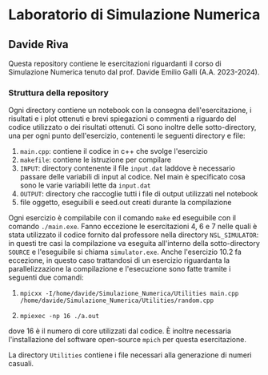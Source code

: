 # Laboratorio di Simulazione Numerica

## Davide Riva

Questa repository contiene le esercitazioni riguardanti il corso di Simulazione Numerica tenuto dal prof. Davide Emilio Galli (A.A. 2023-2024).

### Struttura della repository

Ogni directory contiene un notebook con la consegna dell'esercitazione, i risultati e i plot ottenuti e brevi spiegazioni o commenti a riguardo del codice utilizzato o dei risultati ottenuti.
Ci sono inoltre delle sotto-directory, una per ogni punto dell'esercizio, contenenti le seguenti directory e file:

1. `main.cpp`: contiene il codice in c++ che svolge l'esercizio
2. `makefile`: contiene le istruzione per compilare
3. `INPUT`: directory contenente il file `input.dat` laddove è necessario passare delle variabili di input al codice. Nel main è specificato cosa sono le varie variabili lette da `input.dat`
4. `OUTPUT`: directory che raccoglie tutti i file di output utilizzati nel notebook
5. file oggetto, eseguibili e seed.out creati durante la compilazione

Ogni esercizio è compilabile con il comando `make` ed eseguibile con il comando `./main.exe`. Fanno eccezione le esercitazioni 4, 6 e 7 nelle quali è stata utilizzato il codice fornito dal professore nella directory `NSL_SIMULATOR`: in questi tre casi la compilazione va eseguita all'interno della sotto-directory `SOURCE` e l'eseguibile si chiama `simulator.exe`.
Anche l'esercizio 10.2 fa eccezione, in questo caso trattandosi di un esercizio riguardanta la parallelizzazione la compilazione e l'esecuzione sono fatte tramite i seguenti due comandi:

1. `mpicxx -I/home/davide/Simulazione_Numerica/Utilities main.cpp /home/davide/Simulazione_Numerica/Utilities/random.cpp`

2. `mpiexec -np 16 ./a.out`

dove 16 è il numero di core utilizzati dal codice. È inoltre necessaria l'installazione del software open-source `mpich` per questa esercitazione.

La directory `Utilities` contiene i file necessari alla generazione di numeri casuali.
